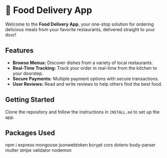# 🍔 Food Delivery App

Welcome to the **Food Delivery App**, your one-stop solution for ordering delicious meals from your favorite restaurants, delivered straight to your door!

## Features
- **Browse Menus:** Discover dishes from a variety of local restaurants.
- **Real-Time Tracking:** Track your order in real-time from the kitchen to your doorstep.
- **Secure Payments:** Multiple payment options with secure transactions.
- **User Reviews:** Read and write reviews to help others find the best food.

## Getting Started
Clone the repository and follow the instructions in `INSTALL.md` to set up the app.

## Packages Used
npm i express mongoose jsonwebtoken bcrypt cors dotenv body-parser multer stripe validator nodemon
